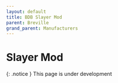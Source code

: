 ```yaml
---
layout: default
title: BDB Slayer Mod
parent: Breville
grand_parent: Manufacturers
---
```


# Slayer Mod

{: .notice } This page is under development

